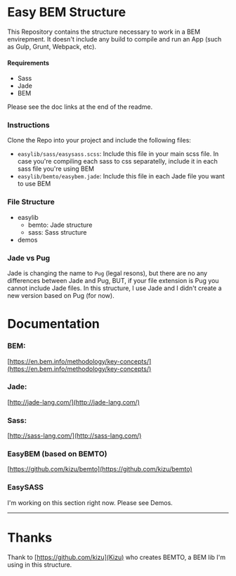 # Easy BEM Structure

This Repository contains the structure necessary to work in a BEM envirepment. It doesn't include any build to compile and run an App (such as Gulp, Grunt, Webpack, etc).

#### Requirements
- Sass
- Jade
- BEM

Please see the doc links at the end of the readme.

### Instructions
Clone the Repo into your project and include the following files:
- `easylib/sass/easysass.scss`: Include this file in your main scss file. In case you're compiling each sass to css separatelly, include it in each sass file you're using BEM
- `easylib/bemto/easybem.jade`: Include this file in each Jade file you want to use BEM

### File Structure
- easylib
    - bemto: Jade structure
    - sass: Sass structure
- demos

### Jade vs Pug
Jade is changing the name to `Pug` (legal resons), but there are no any differences between Jade and Pug, BUT, if your file extension is Pug you cannot include Jade files. In this structure, I use Jade and I didn't create a new version based on Pug (for now).

# Documentation

### BEM:
[https://en.bem.info/methodology/key-concepts/](https://en.bem.info/methodology/key-concepts/)

### Jade:
[http://jade-lang.com/](http://jade-lang.com/)

### Sass:
[http://sass-lang.com/](http://sass-lang.com/)

### EasyBEM (based on BEMTO)
[https://github.com/kizu/bemto](https://github.com/kizu/bemto)

### EasySASS
I'm working on this section right now. Please see Demos.


-----

# Thanks
Thank to [https://github.com/kizu](Kizu) who creates BEMTO, a BEM lib I'm using in this structure.
